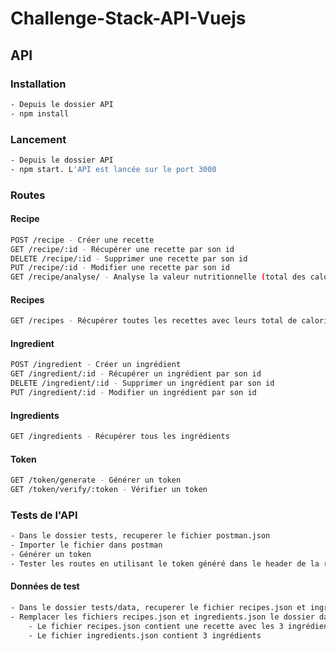 # Challenge-Stack-API-Vuejs

## API

### Installation

```bash
- Depuis le dossier API
- npm install
```

### Lancement

```bash
- Depuis le dossier API
- npm start. L'API est lancée sur le port 3000
```

### Routes

#### Recipe

```bash
POST /recipe - Créer une recette
GET /recipe/:id - Récupérer une recette par son id
DELETE /recipe/:id - Supprimer une recette par son id
PUT /recipe/:id - Modifier une recette par son id
GET /recipe/analyse/ - Analyse la valeur nutritionnelle (total des calories) en fonction des ingrédients d'une recette recupérée depuis le body de la requête
```

#### Recipes

```bash
GET /recipes - Récupérer toutes les recettes avec leurs total de calories
```

#### Ingredient

```bash
POST /ingredient - Créer un ingrédient
GET /ingredient/:id - Récupérer un ingrédient par son id
DELETE /ingredient/:id - Supprimer un ingrédient par son id
PUT /ingredient/:id - Modifier un ingrédient par son id
```

#### Ingredients

```bash
GET /ingredients - Récupérer tous les ingrédients
```

#### Token

```bash
GET /token/generate - Générer un token
GET /token/verify/:token - Vérifier un token
```

### Tests de l'API

```bash
- Dans le dossier tests, recuperer le fichier postman.json
- Importer le fichier dans postman
- Générer un token
- Tester les routes en utilisant le token généré dans le header de la requête (Bearer Token)
```

#### Données de test

```bash
- Dans le dossier tests/data, recuperer le fichier recipes.json et ingredients.json
- Remplacer les fichiers recipes.json et ingredients.json le dossier data par ceux récupérés
    - Le fichier recipes.json contient une recette avec les 3 ingrédients present dans le fichier ingredients.json. Le total des calories de la recette est de 601
    - Le fichier ingredients.json contient 3 ingrédients
```
